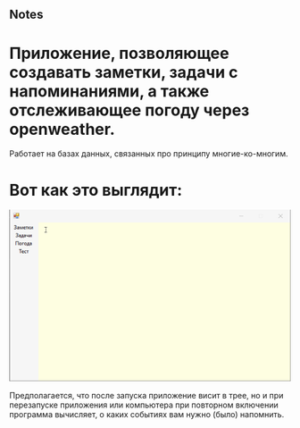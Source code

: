 ## Notes
# Приложение, позволяющее создавать заметки, задачи с напоминаниями, а также отслеживающее погоду через openweather. 

Работает на базах данных, связанных про принципу многие-ко-многим. 

# Вот как это выглядит:
![](1.gif)

Предполагается, что после запуска приложение висит в трее, но и при перезапуске приложения или компьютера при повторном включении программа вычисляет, о каких событиях вам нужно (было) напомнить. 




